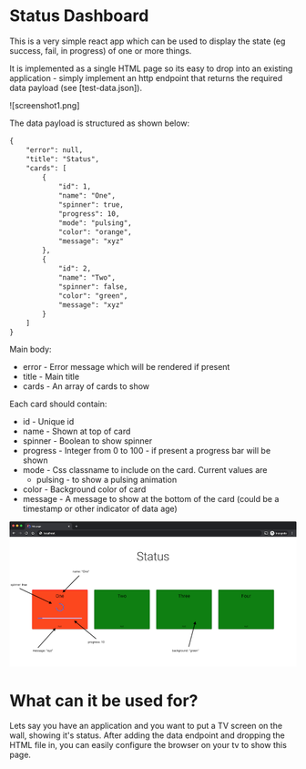 
# Status Dashboard

This is a very simple react app which can be used to display the state (eg success, fail, in progress) of one or more things.

It is implemented as a single HTML page so its easy to drop into an existing application - simply implement an http endpoint that returns the required data payload (see [test-data.json]).

![screenshot1.png]

The data payload is structured as shown below:

```
{
    "error": null,
    "title": "Status",
    "cards": [
        {
            "id": 1,
            "name": "One",
            "spinner": true,
            "progress": 10,
            "mode": "pulsing",
            "color": "orange",
            "message": "xyz"
        },
        {
            "id": 2,
            "name": "Two",
            "spinner": false,
            "color": "green",
            "message": "xyz"
        }
    ]
}
```

Main body:

* error - Error message which will be rendered if present
* title - Main title
* cards - An array of cards to show

Each card should contain:

* id - Unique id
* name - Shown at top of card
* spinner - Boolean to show spinner
* progress - Integer from 0 to 100 - if present a progress bar will be shown
* mode - Css classname to include on the card. Current values are
  * pulsing - to show a pulsing animation
* color - Background color of card
* message - A message to show at the bottom of the card (could be a timestamp or other indicator of data age)

![sample screenshot](screenshot1-annotated.png)

# What can it be used for?

Lets say you have an application and you want to put a TV screen on the wall, showing it's status. After adding the data endpoint and dropping the HTML file in, you can easily configure the browser on your tv to show this page.
